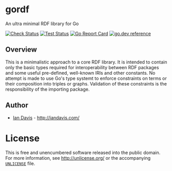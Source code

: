 # gordf 

An ultra minimal RDF library for Go

[![Check Status](https://github.com/iand/gordf/actions/workflows/check.yml/badge.svg)](https://github.com/iand/gordf/actions/workflows/check.yml)
[![Test Status](https://github.com/iand/gordf/actions/workflows/test.yml/badge.svg)](https://github.com/iand/gordf/actions/workflows/test.yml)
[![Go Report Card](https://goreportcard.com/badge/github.com/iand/gordf)](https://goreportcard.com/report/github.com/iand/gordf)
[![go.dev reference](https://img.shields.io/badge/go.dev-reference-007d9c?logo=go&logoColor=white)](https://pkg.go.dev/github.com/iand/gordf)


## Overview

This is a minimalistic approach to a core RDF library. It is intended to contain only the basic types required for 
interoperability between RDF packages and some useful pre-defined, well-known IRIs and other constants. No attempt
is made to use Go's type systemt to enforce constraints on terms or their composition into triples or graphs. Validation
of these constraints is the responsibility of the importing package.

## Author

* [Ian Davis](http://github.com/iand) - <http://iandavis.com/>

# License

This is free and unencumbered software released into the public domain. For more
information, see <http://unlicense.org/> or the accompanying [`UNLICENSE`](UNLICENSE) file.

